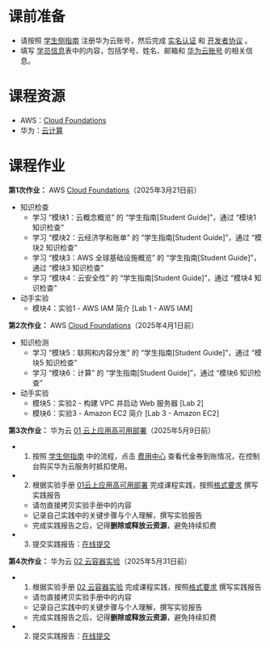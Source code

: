 # 课前准备
- 请按照 [学生侧指南](https://docs.qq.com/pdf/DYnNXUnVKTFpRaU5r?) 注册华为云账号，然后完成 [实名认证](https://account.huaweicloud.com/usercenter/?locale=zh-cn®ion=ap-southeast-1#/accountindex/realNameAuth) 和 [开发者协议](https://bbs.huaweicloud.com/community/myhomepage) 。
- 填写 [学员信息](https://docs.qq.com/form/page/DYnhETW1BQkxIaHB3)表中的内容，包括学号、姓名、邮箱和 [华为云账号](https://console.huaweicloud.com/iam/?agencyId=0bc8d306f880f2c21f28c01b3710deb1&region=cn-north-1&locale=zh-cn#/mine/apiCredential) 的相关信息。

# 课程资源
- AWS：[Cloud Foundations](https://awsacademy.instructure.com/courses/112657)
- 华为：[云计算](https://docs.qq.com/s/9wKW7lgo1zGyKDE7zSvP_W) 

# 课程作业
**第1次作业：** AWS [Cloud Foundations](https://awsacademy.instructure.com/courses/112657)（2025年3月21日前）
- 知识检查
    - 学习 “模块1：云概念概览” 的 “学生指南[Student Guide]”，通过 “模块1 知识检查”
    - 学习 “模块2：云经济学和账单” 的 “学生指南[Student Guide]”，通过 “模块2 知识检查”
    - 学习 “模块3：AWS 全球基础设施概览” 的 “学生指南[Student Guide]”，通过 “模块3 知识检查”
    - 学习 “模块4：云安全性” 的 “学生指南[Student Guide]”，通过 “模块4 知识检查”
- 动手实验
    - 模块4：实验1 - AWS IAM 简介 [Lab 1 - AWS IAM]


**第2次作业：** AWS [Cloud Foundations](https://awsacademy.instructure.com/courses/112657)（2025年4月1日前）
- 知识检测
    - 学习 “模块5：联网和内容分发” 的 “学生指南[Student Guide]”，通过 “模块5 知识检查”
    - 学习 “模块6：计算” 的 “学生指南[Student Guide]”，通过 “模块6 知识检查”
- 动手实验
    - 模块5：实验2 - 构建 VPC 并启动 Web 服务器 [Lab 2]
    - 模块6：实验3 - Amazon EC2 简介 [Lab 3 - Amazon EC2]


**第3次作业：** 华为云 [01 云上应用高可用部署](https://docs.qq.com/doc/DYnFMUVJxQmNXUGVk)（2025年5月9日前）
- 1. 按照 [学生侧指南](https://docs.qq.com/pdf/DYnNXUnVKTFpRaU5r?) 中的流程，点击 [费用中心](https://account.huaweicloud.com/usercenter/?agencyId=7938be6fd2bb4312b1199b4fc754563a&region=cn-north-4&locale=zh-cn#/userindex/allview) 查看代金券到账情况，在控制台购买华为云服务时抵扣使用。 
- 2. 根据实验手册 [01云上应用高可用部署](https://docs.qq.com/doc/DYnFMUVJxQmNXUGVk) 完成课程实践，按照[格式要求](https://docs.qq.com/doc/DYnpza1ZBUXFkQndS) 撰写实践报告
    - 请勿直接拷贝实验手册中的内容
    - 记录自己实践中的关键步骤与个人理解，撰写实验报告
    - 完成实践报告之后，记得**删除或释放云资源**，避免持续扣费
- 3. 提交实践报告：[在线提交](https://docs.qq.com/form/page/DYmZpeE1qZUh4c2dq)

**第4次作业：** 华为云 [02 云容器实验](https://docs.qq.com/doc/DYmR4WFFPSWt1ckZZ)（2025年5月31日前）
- 1. 根据实验手册 [02 云容器实验](https://docs.qq.com/doc/DYmR4WFFPSWt1ckZZ) 完成课程实践，按照[格式要求](https://docs.qq.com/doc/DYnpza1ZBUXFkQndS) 撰写实践报告
    - 请勿直接拷贝实验手册中的内容
    - 记录自己实践中的关键步骤与个人理解，撰写实验报告
    - 完成实践报告之后，记得**删除或释放云资源**，避免持续扣费
- 2. 提交实践报告：[在线提交](https://docs.qq.com/form/page/DYmV0RFBOa1JGR2J3)

